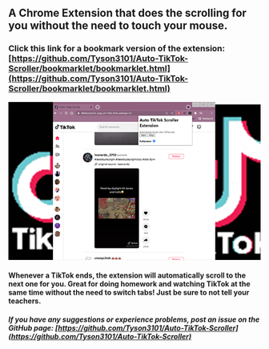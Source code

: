 ## A Chrome Extension that does the scrolling for you without the need to touch your mouse.

### Click this link for a bookmark version of the extension: [https://github.com/Tyson3101/Auto-TikTok-Scroller/bookmarklet/bookmarklet.html](https://github.com/Tyson3101/Auto-TikTok-Scroller/bookmarklet/bookmarklet.html)

![Image](./img/ScreenshotGoogleExtensionTikTok.png)

#### Whenever a TikTok ends, the extension will automatically scroll to the next one for you. Great for doing homework and watching TikTok at the same time without the need to switch tabs! Just be sure to not tell your teachers.

##### If you have any suggestions or experience problems, post an issue on the GitHub page: [https://github.com/Tyson3101/Auto-TikTok-Scroller](https://github.com/Tyson3101/Auto-TikTok-Scroller)
